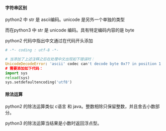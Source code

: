 #### 字符串区别

python2 中 str 是 ascii编码。unicode 是另外一个单独的类型

而在python3 中 str 是 unicode 编码。具有特定编码内容的是 byte

python2 代码中指出中文通过在代码开头添加

```python
# -*- coding : utf-8 -*-

# 当添加了上述注释之后在处理中文出现如下错误时：
UnicodeDecodeError: 'ascii' codec can't decode byte 0x?? in position 1: ordinal not in range(128)
# 需要添加如下代码：
import sys
reload(sys)
sys.setdefaultencoding('utf8')
```

#### 除法运算

python2 的除法运算类似 c语言 和 java。整数相除只保留整数，并且舍去小数部分。

python3 的除法运算当结果是小数时返回浮点型。
